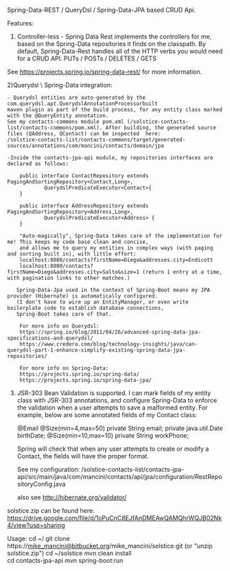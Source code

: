 Spring-Data-REST / QueryDsl / Spring-Data-JPA based CRUD Api.

Features:

1) Controller-less - Spring Data Rest implements the controllers for me, based on the Spring-Data repositories it finds
on the classpath. By default, Spring-Data-Rest handles all of the HTTP verbs you would need for a CRUD API.
 PUTs / POSTs / DELETES / GETS

 See https://projects.spring.io/spring-data-rest/ for more information.

2)Querydsl \ Spring-Data integration:

    - Querydsl entities are auto-generated by the com.querydsl.apt.QuerydslAnnotationProcessorbuilt
    maven plugin as part of the build process, for any entity class marked with the @QueryEntity annotation.
    See my contacts-commons module pom.xml (/solstice-contacts-list/contacts-commons/pom.xml). After building, the generated source
    files (QAddress, QContact) can be inspected  here:
    /solstice-contacts-list/contacts-commons/target/generated-sources/annotations/com/mancini/contacts/domain/jpa

    -Inside the contacts-jpa-api module, my repositories interfaces are declared as follows:

        public interface ContactRepository extends PagingAndSortingRepository<Contact,Long>,
                QuerydslPredicateExecutor<Contact>{
        }

        public interface AddressRepository extends PagingAndSortingRepository<Address,Long>,
                QuerydslPredicateExecutor<Address> {
        }

        "Auto-magically", Spring-Data takes care of the implementation for me! This keeps my code base clean and concise,
        and allows me to query my entities in complex ways (with paging and sorting built in), with little effort:
        localhost:8080/contacts?firstName=Diego&addresses.city=Endicott
        localhost:8080/contacts?firstName=Diego&addresses.city=Salto&size=1 (return 1 entry at a time, with pagination links to other matches.)

       Spring-Data-Jpa used in the context of Spring-Boot means my JPA provider (Hibernate) is automatically configured.
       (I don't have to wire up an EntityManager, or even write boilerplate code to establish database connections,
       Spring-Boot takes care of that.

        For more info on Querydsl:
        https://spring.io/blog/2011/04/26/advanced-spring-data-jpa-specifications-and-querydsl/
        https://www.credera.com/blog/technology-insights/java/can-querydsl-part-1-enhance-simplify-existing-spring-data-jpa-repositories/

        For more info on Spring-Data:
        https://projects.spring.io/spring-data/
        https://projects.spring.io/spring-data-jpa/

  3) JSR-303 Bean Validation is supported. I can mark fields of my entity class with JSR-303 annotations, and configure
     Spring-Data to enforce the validation when a user attempts to save a malformed entity. For example, below are
     some annotated fields of my Contact class:

        @Email @Size(min=4,max=50)
        private String email;
        private java.util.Date birthDate;
        @Size(min=10,max=10)
        private String workPhone;

     Spring will check that when any user attempts to create or modify a Contact, the fields will have the proper format.

     See my configuration:
     /solstice-contacts-list/contacts-jpa-api/src/main/java/com/mancini/contacts/api/jpa/configuration/RestRepositoryConfig.java

     also see http://hibernate.org/validator/

solstice.zip can be found here: https://drive.google.com/file/d/1oPuCnC8EJfAnDMEAwQAMQhrWQJB02Nk4/view?usp=sharing

  Usage:
    cd ~/
    git clone https://mike_mancini@bitbucket.org/mike_mancini/solstice.git  (or "unzip solstice.zip")
    cd ~/solstice
    mvn clean install  
    cd contacts-jpa-api
    mvn spring-boot:run 
